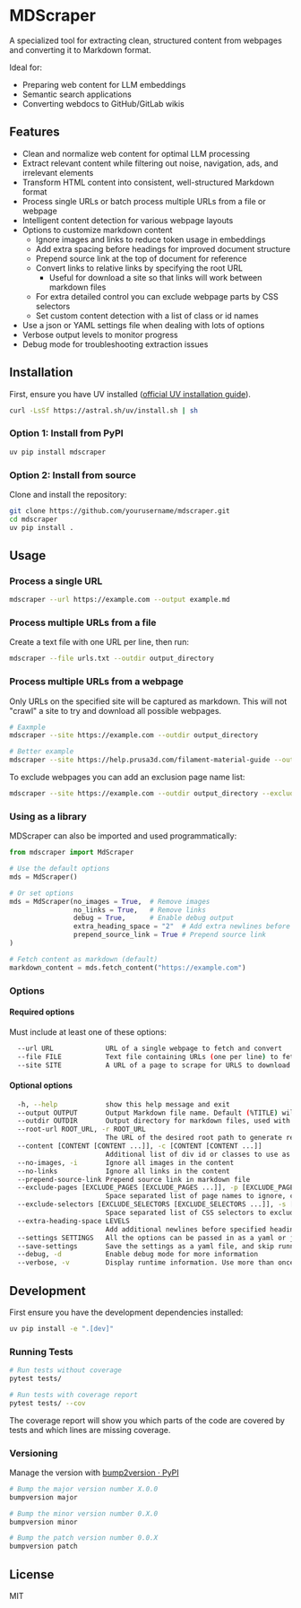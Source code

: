 # MDScraper

A specialized tool for extracting clean, structured content from webpages and converting it to Markdown format.

Ideal for:

- Preparing web content for LLM embeddings
- Semantic search applications
- Converting webdocs to GitHub/GitLab wikis

## Features

- Clean and normalize web content for optimal LLM processing
- Extract relevant content while filtering out noise, navigation, ads, and irrelevant elements
- Transform HTML content into consistent, well-structured Markdown format
- Process single URLs or batch process multiple URLs from a file or webpage
- Intelligent content detection for various webpage layouts
- Options to customize markdown content
  - Ignore images and links to reduce token usage in embeddings
  - Add extra spacing before headings for improved document structure
  - Prepend source link at the top of document for reference
  - Convert links to relative links by specifying the root URL
    - Useful for download a site so that links will work between markdown files
  - For extra detailed control you can exclude webpage parts by CSS selectors
  - Set custom content detection with a list of class or id names
- Use a json or YAML settings file when dealing with lots of options
- Verbose output levels to monitor progress
- Debug mode for troubleshooting extraction issues

## Installation

First, ensure you have UV installed ([official UV installation guide](https://github.com/astral-sh/uv)).

```bash
curl -LsSf https://astral.sh/uv/install.sh | sh
```

### Option 1: Install from PyPI

```bash
uv pip install mdscraper
```

### Option 2: Install from source

Clone and install the repository:

```bash
git clone https://github.com/yourusername/mdscraper.git
cd mdscraper
uv pip install .
```

## Usage

### Process a single URL

```bash
mdscraper --url https://example.com --output example.md
```

### Process multiple URLs from a file

Create a text file with one URL per line, then run:

```bash
mdscraper --file urls.txt --outdir output_directory
```

### Process multiple URLs from a webpage

Only URLs on the specified site will be captured as markdown. This will not "crawl" a site to try and download all possible webpages.

```bash
# Eaxmple
mdscraper --site https://example.com --outdir output_directory

# Better example
mdscraper --site https://help.prusa3d.com/filament-material-guide --outdir filament_material_guide --content table
```

To exclude webpages you can add an exclusion page name list:

```bash
mdscraper --site https://example.com --outdir output_directory --exclude-pages terms
```

### Using as a library

MDScraper can also be imported and used programmatically:

```python
from mdscraper import MdScraper

# Use the default options
mds = MdScraper()

# Or set options
mds = MdScraper(no_images = True,  # Remove images
                no_links = True,   # Remove links
                debug = True,      # Enable debug output
                extra_heading_space = "2"  # Add extra newlines before headings
                prepend_source_link = True # Prepend source link
)

# Fetch content as markdown (default)
markdown_content = mds.fetch_content("https://example.com")
```

### Options

#### Required options

Must include at least one of these options:

```bash
  --url URL             URL of a single webpage to fetch and convert
  --file FILE           Text file containing URLs (one per line) to fetch and convert
  --site SITE           A URL of a page to scrape for URLS to download a site
```

#### Optional options

```bash
  -h, --help            show this help message and exit
  --output OUTPUT       Output Markdown file name. Default (%TITLE) will generate a filename based on the Webpage Title. If you prefer to use the URL set this to %URL. Otherwise, use to set as the desired filename
  --outdir OUTDIR       Output directory for markdown files, used with --file, --site, or with generated --output
  --root-url ROOT_URL, -r ROOT_URL
                        The URL of the desired root path to generate relatives links for downloaded pages.
  --content [CONTENT [CONTENT ...]], -c [CONTENT [CONTENT ...]]
                        Additional list of div id or classes to use as the main content
  --no-images, -i       Ignore all images in the content
  --no-links            Ignore all links in the content
  --prepend-source-link Prepend source link in markdown file
  --exclude-pages [EXCLUDE_PAGES [EXCLUDE_PAGES ...]], -p [EXCLUDE_PAGES [EXCLUDE_PAGES ...]]
                        Space separated list of page names to ignore, can unix filename pattern matching.
  --exclude-selectors [EXCLUDE_SELECTORS [EXCLUDE_SELECTORS ...]], -s [EXCLUDE_SELECTORS [EXCLUDE_SELECTORS ...]]
                        Space separated list of CSS selectors to exclude
  --extra-heading-space LEVELS
                        Add additional newlines before specified heading levels (e.g., "1,2,3" for h1,h2,h3 or "all" for all headings)
  --settings SETTINGS   All the options can be passed in as a yaml or json file. CLI options will take precedence
  --save-settings       Save the settings as a yaml file, and skip running. Filename will be mdscrapper_{YYYmmdd_HHMM}.yaml
  --debug, -d           Enable debug mode for more information
  --verbose, -v         Display runtime information. Use more than once to increase the verbosity level. Default level is silent.
```

## Development

First ensure you have the development dependencies installed:

```bash
uv pip install -e ".[dev]"
```

### Running Tests

```bash
# Run tests without coverage
pytest tests/

# Run tests with coverage report
pytest tests/ --cov
```

The coverage report will show you which parts of the code are covered by tests and which lines are missing coverage.

### Versioning

Manage the version with [bump2version · PyPI](https://pypi.org/project/bump2version/)

```bash
# Bump the major version number X.0.0
bumpversion major

# Bump the minor version number 0.X.0
bumpversion minor

# Bump the patch version number 0.0.X
bumpversion patch
```

## License

MIT
